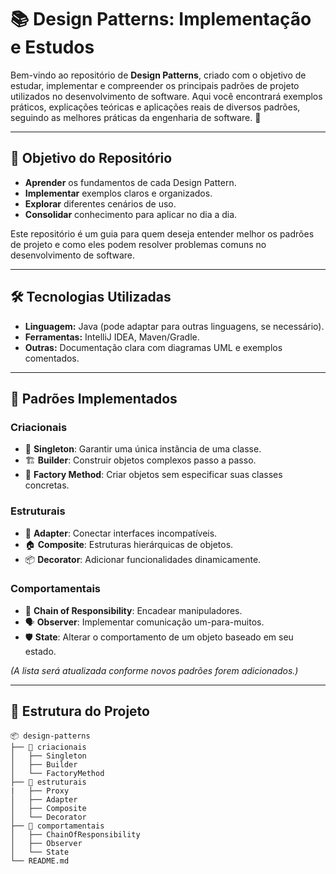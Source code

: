 # 📚 **Design Patterns: Implementação e Estudos**

Bem-vindo ao repositório de **Design Patterns**, criado com o objetivo de estudar, implementar e compreender os principais padrões de projeto utilizados no desenvolvimento de software. Aqui você encontrará exemplos práticos, explicações teóricas e aplicações reais de diversos padrões, seguindo as melhores práticas da engenharia de software. 🚀

---

## 🎯 **Objetivo do Repositório**

- **Aprender** os fundamentos de cada Design Pattern.
- **Implementar** exemplos claros e organizados.
- **Explorar** diferentes cenários de uso.
- **Consolidar** conhecimento para aplicar no dia a dia.

Este repositório é um guia para quem deseja entender melhor os padrões de projeto e como eles podem resolver problemas comuns no desenvolvimento de software.

---

## 🛠️ **Tecnologias Utilizadas**

- **Linguagem:** Java (pode adaptar para outras linguagens, se necessário).
- **Ferramentas:** IntelliJ IDEA, Maven/Gradle.
- **Outras:** Documentação clara com diagramas UML e exemplos comentados.

---

## 📖 **Padrões Implementados**

### Criacionais
- 🔨 **Singleton**: Garantir uma única instância de uma classe.
- 🏗️ **Builder**: Construir objetos complexos passo a passo.
- 🌱 **Factory Method**: Criar objetos sem especificar suas classes concretas.

### Estruturais
- 🧩 **Adapter**: Conectar interfaces incompatíveis.
- 🏠 **Composite**: Estruturas hierárquicas de objetos.
- 📦 **Decorator**: Adicionar funcionalidades dinamicamente.

### Comportamentais
- 🔗 **Chain of Responsibility**: Encadear manipuladores.
- 🗣️ **Observer**: Implementar comunicação um-para-muitos.
- 🛡️ **State**: Alterar o comportamento de um objeto baseado em seu estado.

*(A lista será atualizada conforme novos padrões forem adicionados.)*

---

## 📂 **Estrutura do Projeto**

```plaintext
📦 design-patterns
├── 📁 criacionais
│   ├── Singleton
│   ├── Builder
│   └── FactoryMethod
├── 📁 estruturais
|   ├── Proxy
│   ├── Adapter
│   ├── Composite
│   └── Decorator
├── 📁 comportamentais
│   ├── ChainOfResponsibility
│   ├── Observer
│   └── State
└── README.md
